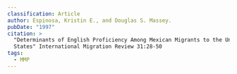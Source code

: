 ```yaml
---
classification: Article
author: Espinosa, Kristin E., and Douglas S. Massey.
pubDate: "1997"
citation: >
  "Determinants of English Proficiency Among Mexican Migrants to the United
  States" International Migration Review 31:28-50
tags:
  - MMP
---
```

